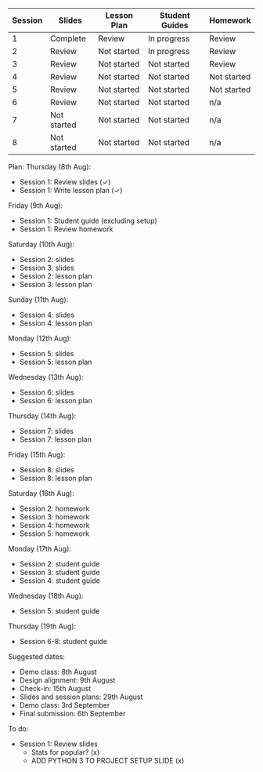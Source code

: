 Session | Slides | Lesson Plan | Student Guides | Homework
---|---|---|---|---
1  | Complete | Review | In progress |  Review 
2  | Review | Not started | In progress |  Review 
3  | Review | Not started | Not started |  Review 
4  | Review | Not started | Not started |  Not started 
5  | Review | Not started | Not started |  Not started 
6  | Review | Not started | Not started |  n/a 
7  | Not started | Not started | Not started | n/a 
8  | Not started | Not started | Not started | n/a 


Plan: 
Thursday (8th Aug):
- Session 1: Review slides (✓)
- Session 1: Write lesson plan (✓)

Friday (9th Aug):
- Session 1: Student guide (excluding setup)
- Session 1: Review homework

Saturday (10th Aug):
- Session 2: slides
- Session 3: slides
- Session 2: lesson plan
- Session 3: lesson plan

Sunday (11th Aug):
- Session 4: slides
- Session 4: lesson plan

Monday (12th Aug):
- Session 5: slides
- Session 5: lesson plan

Wednesday (13th Aug):
- Session 6: slides
- Session 6: lesson plan

Thursday (14th Aug):
- Session 7: slides
- Session 7: lesson plan

Friday (15th Aug):
- Session 8: slides
- Session 8: lesson plan

Saturday (16th Aug):
- Session 2: homework
- Session 3: homework
- Session 4: homework
- Session 5: homework

Monday (17th Aug):
- Session 2: student guide
- Session 3: student guide
- Session 4: student guide

Wednesday (18th Aug):
- Session 5: student guide

Thursday (19th Aug):
- Session 6-8: student guide


Suggested dates:
- Demo class: 8th August
- Design alignment: 9th August
- Check-in: 15th August
- Slides and session plans: 29th August
- Demo class: 3rd September 
- Final submission: 6th September




To do:
- Session 1: Review slides
  - Stats for popular? (x)
  - ADD PYTHON 3 TO PROJECT SETUP SLIDE (x)